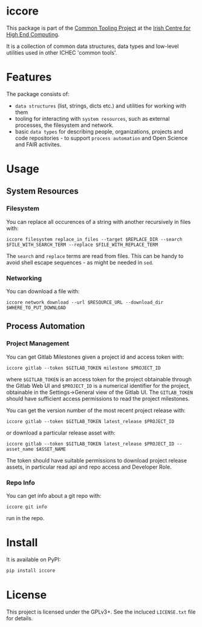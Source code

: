 # iccore

This package is part of the [Common Tooling Project](https://ichec-handbook.readthedocs.io/en/latest/src/common_tools.html) at the [Irish Centre for High End Computing](https://www.ichec.ie).

It is a collection of common data structures, data types and low-level utilities used in other ICHEC 'common tools'.

# Features #

The package consists of:

* `data structures` (list, strings, dicts etc.) and utilities for working with them
* tooling for interacting with `system resources`, such as external processes, the filesystem and network.
* basic `data types` for describing people, organizations, projects and code repositories - to support `process automation` and Open Science and FAIR activites. 

# Usage #

## System Resources ##

### Filesystem ###

You can replace all occurences of a string with another recursively in files with:

``` shell
iccore filesystem replace_in_files --target $REPLACE_DIR --search $FILE_WITH_SEARCH_TERM --replace $FILE_WITH_REPLACE_TERM 
```

The `search` and `replace` terms are read from files. This can be handy to avoid shell escape sequences - as might be needed in `sed`.

### Networking ###

You can download a file with:

``` shell
iccore network download --url $RESOURCE_URL --download_dir $WHERE_TO_PUT_DOWNLOAD
```

## Process Automation ##

### Project Management ###

You can get Gitlab Milestones given a project id and access token with:

``` shell
iccore gitlab --token $GITLAB_TOKEN milestone $PROJECT_ID
```

where `$GITLAB_TOKEN` is an access token for the project obtainable through the Gitlab Web UI and `$PROJECT_ID` is a numerical identifier for the project, obtainable in the Settings->General view of the Gitlab UI. The `GITLAB_TOKEN` should have sufficient access permissions to read the project milestones.


You can get the version number of the most recent project release with:

``` shell
iccore gitlab --token $GITLAB_TOKEN latest_release $PROJECT_ID
```

or download a particular release asset with:


``` shell
iccore gitlab --token $GITLAB_TOKEN latest_release $PROJECT_ID --asset_name $ASSET_NAME
```

The token should have suitable permissions to download project release assets, in particular read api and repo access and Developer Role.

### Repo Info ###

You can get info about a git repo with:

``` shell
iccore git info 
```

run in the repo.

# Install  #

It is available on PyPI:

``` sh
pip install iccore
```

# License #

This project is licensed under the GPLv3+. See the incluced `LICENSE.txt` file for details.
